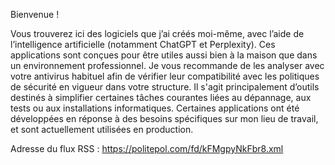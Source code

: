Bienvenue !

Vous trouverez ici des logiciels que j’ai créés moi-même, avec l’aide de l’intelligence artificielle (notamment ChatGPT et Perplexity).
Ces applications sont conçues pour être utiles aussi bien à la maison que dans un environnement professionnel. Je vous recommande de les analyser avec votre antivirus habituel afin de vérifier leur compatibilité avec les politiques de sécurité en vigueur dans votre structure.
Il s'agit principalement d’outils destinés à simplifier certaines tâches courantes liées au dépannage, aux tests ou aux installations informatiques.
Certaines applications ont été développées en réponse à des besoins spécifiques sur mon lieu de travail, et sont actuellement utilisées en production.

Adresse du flux RSS : https://politepol.com/fd/kFMgpyNkFbr8.xml
